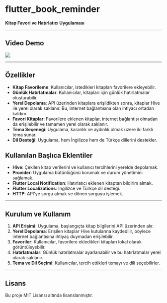 # flutter_book_reminder

**Kitap Favori ve Hatırlatıcı Uygulaması**

---

## Video Demo

![](https://github.com/Himera19/flutter_book_reminder/blob/master/app_preview.gif)

---

## Özellikler

- **Kitap Favorileme**: Kullanıcılar, istedikleri kitapları favorilere ekleyebilir.
- **Günlük Hatırlatmalar**: Kullanıcılar, kitapları için günlük hatırlatmalar oluşturabilir.
- **Yerel Depolama**: API üzerinden kitaplara erişildikten sonra, kitaplar Hive ile yerel olarak saklanır. Bu, internet bağlantısına olan ihtiyacı ortadan kaldırır.
- **Favori Kitaplar**: Favorilere eklenen kitaplar, internet bağlantısı olmadan da erişilebilir ve tamamen yerel olarak saklanır.
- **Tema Seçeneği**: Uygulama, karanlık ve aydınlık olmak üzere iki farklı tema sunar.
- **Dil Desteği**: Uygulama, hem İngilizce hem de Türkçe dillerini destekler.

## Kullanılan Başlıca Eklentiler

- **Hive**: Çekilen kitap verilerini ve kullanıcı tercihlerini yerelde depolamak.
- **Provider**: Uygulama bütünlüğünü korumak ve durum yönetimini sağlamak.
- **Flutter Local Notification**: Hatırlatıcı eklenen kitaptan bildirim almak.
- **Flutter Localizations**: İngilizce ve Türkçe dil desteği.
- **HTTP**: API'ye sorgu atmak ve dönen sorguyu işlemek.

---

## Kurulum ve Kullanım

1. **API Erişimi**: Uygulama, başlangıçta kitap bilgilerini API üzerinden alır.
2. **Yerel Depolama**: Erişilen kitaplar Hive kutularına kaydedilir, böylece internet bağlantısına ihtiyaç duymadan erişilebilir.
3. **Favoriler**: Kullanıcılar, favorilere ekledikleri kitapları lokal olarak görüntüleyebilir.
4. **Hatırlatmalar**: Günlük hatırlatmalar ayarlanabilir ve bu hatırlatmalar yerel olarak saklanır.
5. **Tema ve Dil Seçimi**: Kullanıcılar, tercih ettikleri temayı ve dili seçebilirler.

---

## Lisans

Bu proje MIT Lisansı altında lisanslanmıştır.
